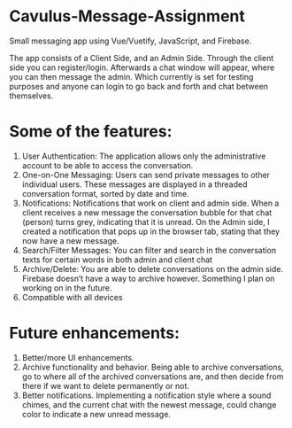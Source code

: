 # Cavulus-Message-Assignment

Small messaging app using Vue/Vuetify, JavaScript, and Firebase. 

The app consists of a Client Side, and an Admin Side. 
Through the client side you can register/login. Afterwards a chat window will appear, where you can then message the admin. 
Which currently is set for testing purposes and anyone can login to go back and forth and chat between themselves.


# Some of the features: 
1. User Authentication: The application allows only the administrative account to be able to access the conversation. 
2. One-on-One Messaging: Users can send private messages to other individual users. These messages are displayed in a threaded conversation format, sorted by date and time. 
3. Notifications: Notifications that work on client and admin side. When a client receives a new message the conversation bubble for that chat (person) turns grey, indicating that it is unread. On the Admin side, I created a notification that pops up in the browser tab, stating that they now have a new message. 
4. Search/Filter Messages: You can filter and search in the conversation texts for certain words in both admin and client chat 
5. Archive/Delete: You are able to delete conversations on the admin side. Firebase doesn’t have a way to archive however. Something I plan on working on in the future. 
6. Compatible with all devices

# Future enhancements: 
1. Better/more UI enhancements. 
2. Archive functionality and behavior. Being able to archive conversations, go to where all of the archived conversations are, and then decide from there if we want to delete permanently or not.  
3. Better notifications. Implementing a notification style where a sound chimes, and the current chat with the newest message, could change color to indicate a new unread message. 
